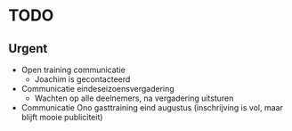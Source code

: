 # TODO
## Urgent
- Open training communicatie
	- Joachim is gecontacteerd
- Communicatie eindeseizoensvergadering
	- Wachten op alle deelnemers, na vergadering uitsturen
- Communicatie Ono gasttraining eind augustus (inschrijving is vol, maar blijft mooie publiciteit)


<!--stackedit_data:
eyJoaXN0b3J5IjpbMTU2NDUwMzQzMV19
-->
